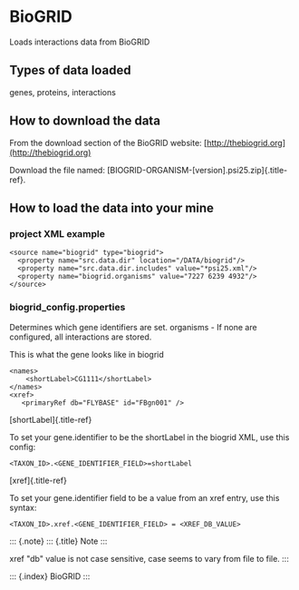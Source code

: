 # BioGRID

Loads interactions data from BioGRID

## Types of data loaded

genes, proteins, interactions

## How to download the data

From the download section of the BioGRID website: [http://thebiogrid.org](http://thebiogrid.org)

Download the file named: \[BIOGRID-ORGANISM-\[version\].psi25.zip\]{.title-ref}.

## How to load the data into your mine

### project XML example

```text
<source name="biogrid" type="biogrid">
  <property name="src.data.dir" location="/DATA/biogrid"/>
  <property name="src.data.dir.includes" value="*psi25.xml"/>
  <property name="biogrid.organisms" value="7227 6239 4932"/>
</source>
```

### biogrid\_config.properties

Determines which gene identifiers are set. organisms - If none are configured, all interactions are stored.

This is what the gene looks like in biogrid

```text
<names>
    <shortLabel>CG1111</shortLabel>
</names>
<xref>
   <primaryRef db="FLYBASE" id="FBgn001" />
```

\[shortLabel\]{.title-ref}

To set your gene.identifier to be the shortLabel in the biogrid XML, use this config:

```text
<TAXON_ID>.<GENE_IDENTIFIER_FIELD>=shortLabel
```

\[xref\]{.title-ref}

To set your gene.identifier field to be a value from an xref entry, use this syntax:

```text
<TAXON_ID>.xref.<GENE_IDENTIFIER_FIELD> = <XREF_DB_VALUE>
```

::: {.note} ::: {.title} Note :::

xref \"db\" value is not case sensitive, case seems to vary from file to file. :::

::: {.index} BioGRID :::

